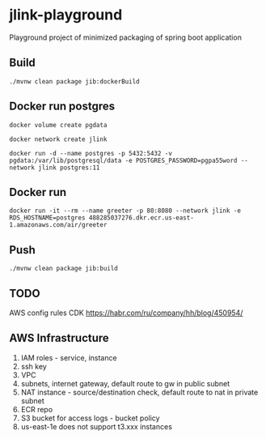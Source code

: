 # jlink-playground
Playground project of minimized packaging of spring boot application

## Build

`./mvnw clean package jib:dockerBuild`

## Docker run postgres

`docker volume create pgdata`

`docker network create jlink`

`docker run -d --name postgres -p 5432:5432 -v pgdata:/var/lib/postgresql/data -e POSTGRES_PASSWORD=pgpa55word --network jlink postgres:11`

## Docker run

`docker run -it --rm --name greeter -p 80:8080 --network jlink -e RDS_HOSTNAME=postgres 488285037276.dkr.ecr.us-east-1.amazonaws.com/air/greeter`

## Push

`./mvnw clean package jib:build`

## TODO

AWS config rules
CDK
https://habr.com/ru/company/hh/blog/450954/

## AWS Infrastructure

1. IAM roles - service, instance
2. ssh key
3. VPC
4. subnets, internet gateway, default route to gw in public subnet
5. NAT instance - source/destination check, default route to nat in private subnet
6. ECR repo
7. S3 bucket for access logs - bucket policy
8. us-east-1e does not support t3.xxx instances

